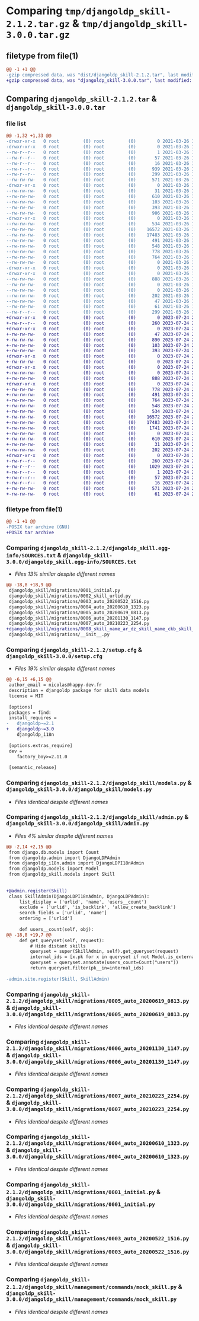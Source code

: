 # Comparing `tmp/djangoldp_skill-2.1.2.tar.gz` & `tmp/djangoldp_skill-3.0.0.tar.gz`

## filetype from file(1)

```diff
@@ -1 +1 @@
-gzip compressed data, was "dist/djangoldp_skill-2.1.2.tar", last modified: Fri Mar 26 13:26:17 2021, max compression
+gzip compressed data, was "djangoldp_skill-3.0.0.tar", last modified: Mon Jul 24 21:23:43 2023, max compression
```

## Comparing `djangoldp_skill-2.1.2.tar` & `djangoldp_skill-3.0.0.tar`

### file list

```diff
@@ -1,32 +1,33 @@
-drwxr-xr-x   0 root         (0) root         (0)        0 2021-03-26 13:26:17.000000 djangoldp_skill-2.1.2/
-drwxr-xr-x   0 root         (0) root         (0)        0 2021-03-26 13:26:17.000000 djangoldp_skill-2.1.2/djangoldp_skill.egg-info/
--rw-r--r--   0 root         (0) root         (0)        1 2021-03-26 13:26:17.000000 djangoldp_skill-2.1.2/djangoldp_skill.egg-info/dependency_links.txt
--rw-r--r--   0 root         (0) root         (0)       57 2021-03-26 13:26:17.000000 djangoldp_skill-2.1.2/djangoldp_skill.egg-info/requires.txt
--rw-r--r--   0 root         (0) root         (0)       16 2021-03-26 13:26:17.000000 djangoldp_skill-2.1.2/djangoldp_skill.egg-info/top_level.txt
--rw-r--r--   0 root         (0) root         (0)      939 2021-03-26 13:26:17.000000 djangoldp_skill-2.1.2/djangoldp_skill.egg-info/SOURCES.txt
--rw-r--r--   0 root         (0) root         (0)      299 2021-03-26 13:26:17.000000 djangoldp_skill-2.1.2/djangoldp_skill.egg-info/PKG-INFO
--rw-rw-rw-   0 root         (0) root         (0)      571 2021-03-26 13:26:17.000000 djangoldp_skill-2.1.2/setup.cfg
-drwxr-xr-x   0 root         (0) root         (0)        0 2021-03-26 13:26:17.000000 djangoldp_skill-2.1.2/djangoldp_skill/
--rw-rw-rw-   0 root         (0) root         (0)       31 2021-03-26 13:26:02.000000 djangoldp_skill-2.1.2/djangoldp_skill/settings.py
--rw-rw-rw-   0 root         (0) root         (0)      610 2021-03-26 13:26:02.000000 djangoldp_skill-2.1.2/djangoldp_skill/models.py
--rw-rw-rw-   0 root         (0) root         (0)      103 2021-03-26 13:26:02.000000 djangoldp_skill-2.1.2/djangoldp_skill/apps.py
--rw-rw-rw-   0 root         (0) root         (0)      393 2021-03-26 13:26:02.000000 djangoldp_skill-2.1.2/djangoldp_skill/factories.py
--rw-rw-rw-   0 root         (0) root         (0)      906 2021-03-26 13:26:02.000000 djangoldp_skill-2.1.2/djangoldp_skill/admin.py
-drwxr-xr-x   0 root         (0) root         (0)        0 2021-03-26 13:26:17.000000 djangoldp_skill-2.1.2/djangoldp_skill/migrations/
--rw-rw-rw-   0 root         (0) root         (0)      534 2021-03-26 13:26:02.000000 djangoldp_skill-2.1.2/djangoldp_skill/migrations/0005_auto_20200619_0813.py
--rw-rw-rw-   0 root         (0) root         (0)    16572 2021-03-26 13:26:02.000000 djangoldp_skill-2.1.2/djangoldp_skill/migrations/0006_auto_20201130_1147.py
--rw-rw-rw-   0 root         (0) root         (0)    17483 2021-03-26 13:26:02.000000 djangoldp_skill-2.1.2/djangoldp_skill/migrations/0007_auto_20210223_2254.py
--rw-rw-rw-   0 root         (0) root         (0)      491 2021-03-26 13:26:02.000000 djangoldp_skill-2.1.2/djangoldp_skill/migrations/0002_skill_urlid.py
--rw-rw-rw-   0 root         (0) root         (0)      548 2021-03-26 13:26:02.000000 djangoldp_skill-2.1.2/djangoldp_skill/migrations/0004_auto_20200610_1323.py
--rw-rw-rw-   0 root         (0) root         (0)      778 2021-03-26 13:26:02.000000 djangoldp_skill-2.1.2/djangoldp_skill/migrations/0001_initial.py
--rw-rw-rw-   0 root         (0) root         (0)      764 2021-03-26 13:26:02.000000 djangoldp_skill-2.1.2/djangoldp_skill/migrations/0003_auto_20200522_1516.py
--rw-rw-rw-   0 root         (0) root         (0)        0 2021-03-26 13:26:02.000000 djangoldp_skill-2.1.2/djangoldp_skill/migrations/__init__.py
-drwxr-xr-x   0 root         (0) root         (0)        0 2021-03-26 13:26:17.000000 djangoldp_skill-2.1.2/djangoldp_skill/management/
-drwxr-xr-x   0 root         (0) root         (0)        0 2021-03-26 13:26:17.000000 djangoldp_skill-2.1.2/djangoldp_skill/management/commands/
--rw-rw-rw-   0 root         (0) root         (0)      888 2021-03-26 13:26:02.000000 djangoldp_skill-2.1.2/djangoldp_skill/management/commands/mock_skill.py
--rw-rw-rw-   0 root         (0) root         (0)        0 2021-03-26 13:26:02.000000 djangoldp_skill-2.1.2/djangoldp_skill/management/commands/__init__.py
--rw-rw-rw-   0 root         (0) root         (0)        0 2021-03-26 13:26:02.000000 djangoldp_skill-2.1.2/djangoldp_skill/management/__init__.py
--rw-rw-rw-   0 root         (0) root         (0)      202 2021-03-26 13:26:02.000000 djangoldp_skill-2.1.2/djangoldp_skill/translation.py
--rw-rw-rw-   0 root         (0) root         (0)       47 2021-03-26 13:26:15.000000 djangoldp_skill-2.1.2/djangoldp_skill/__init__.py
--rw-rw-rw-   0 root         (0) root         (0)       61 2021-03-26 13:26:02.000000 djangoldp_skill-2.1.2/setup.py
--rw-r--r--   0 root         (0) root         (0)      299 2021-03-26 13:26:17.000000 djangoldp_skill-2.1.2/PKG-INFO
+drwxr-xr-x   0 root         (0) root         (0)        0 2023-07-24 21:23:43.606097 djangoldp_skill-3.0.0/
+-rw-r--r--   0 root         (0) root         (0)      260 2023-07-24 21:23:43.606097 djangoldp_skill-3.0.0/PKG-INFO
+drwxr-xr-x   0 root         (0) root         (0)        0 2023-07-24 21:23:43.602096 djangoldp_skill-3.0.0/djangoldp_skill/
+-rw-rw-rw-   0 root         (0) root         (0)       47 2023-07-24 21:23:40.000000 djangoldp_skill-3.0.0/djangoldp_skill/__init__.py
+-rw-rw-rw-   0 root         (0) root         (0)      890 2023-07-24 21:23:23.000000 djangoldp_skill-3.0.0/djangoldp_skill/admin.py
+-rw-rw-rw-   0 root         (0) root         (0)      103 2023-07-24 21:23:23.000000 djangoldp_skill-3.0.0/djangoldp_skill/apps.py
+-rw-rw-rw-   0 root         (0) root         (0)      393 2023-07-24 21:23:23.000000 djangoldp_skill-3.0.0/djangoldp_skill/factories.py
+drwxr-xr-x   0 root         (0) root         (0)        0 2023-07-24 21:23:43.606097 djangoldp_skill-3.0.0/djangoldp_skill/management/
+-rw-rw-rw-   0 root         (0) root         (0)        0 2023-07-24 21:23:23.000000 djangoldp_skill-3.0.0/djangoldp_skill/management/__init__.py
+drwxr-xr-x   0 root         (0) root         (0)        0 2023-07-24 21:23:43.606097 djangoldp_skill-3.0.0/djangoldp_skill/management/commands/
+-rw-rw-rw-   0 root         (0) root         (0)        0 2023-07-24 21:23:23.000000 djangoldp_skill-3.0.0/djangoldp_skill/management/commands/__init__.py
+-rw-rw-rw-   0 root         (0) root         (0)      888 2023-07-24 21:23:23.000000 djangoldp_skill-3.0.0/djangoldp_skill/management/commands/mock_skill.py
+drwxr-xr-x   0 root         (0) root         (0)        0 2023-07-24 21:23:43.606097 djangoldp_skill-3.0.0/djangoldp_skill/migrations/
+-rw-rw-rw-   0 root         (0) root         (0)      778 2023-07-24 21:23:23.000000 djangoldp_skill-3.0.0/djangoldp_skill/migrations/0001_initial.py
+-rw-rw-rw-   0 root         (0) root         (0)      491 2023-07-24 21:23:23.000000 djangoldp_skill-3.0.0/djangoldp_skill/migrations/0002_skill_urlid.py
+-rw-rw-rw-   0 root         (0) root         (0)      764 2023-07-24 21:23:23.000000 djangoldp_skill-3.0.0/djangoldp_skill/migrations/0003_auto_20200522_1516.py
+-rw-rw-rw-   0 root         (0) root         (0)      548 2023-07-24 21:23:23.000000 djangoldp_skill-3.0.0/djangoldp_skill/migrations/0004_auto_20200610_1323.py
+-rw-rw-rw-   0 root         (0) root         (0)      534 2023-07-24 21:23:23.000000 djangoldp_skill-3.0.0/djangoldp_skill/migrations/0005_auto_20200619_0813.py
+-rw-rw-rw-   0 root         (0) root         (0)    16572 2023-07-24 21:23:23.000000 djangoldp_skill-3.0.0/djangoldp_skill/migrations/0006_auto_20201130_1147.py
+-rw-rw-rw-   0 root         (0) root         (0)    17483 2023-07-24 21:23:23.000000 djangoldp_skill-3.0.0/djangoldp_skill/migrations/0007_auto_20210223_2254.py
+-rw-rw-rw-   0 root         (0) root         (0)     1741 2023-07-24 21:23:23.000000 djangoldp_skill-3.0.0/djangoldp_skill/migrations/0008_skill_name_ar_dz_skill_name_ckb_skill_name_ig_and_more.py
+-rw-rw-rw-   0 root         (0) root         (0)        0 2023-07-24 21:23:23.000000 djangoldp_skill-3.0.0/djangoldp_skill/migrations/__init__.py
+-rw-rw-rw-   0 root         (0) root         (0)      610 2023-07-24 21:23:23.000000 djangoldp_skill-3.0.0/djangoldp_skill/models.py
+-rw-rw-rw-   0 root         (0) root         (0)       31 2023-07-24 21:23:23.000000 djangoldp_skill-3.0.0/djangoldp_skill/settings.py
+-rw-rw-rw-   0 root         (0) root         (0)      202 2023-07-24 21:23:23.000000 djangoldp_skill-3.0.0/djangoldp_skill/translation.py
+drwxr-xr-x   0 root         (0) root         (0)        0 2023-07-24 21:23:43.602096 djangoldp_skill-3.0.0/djangoldp_skill.egg-info/
+-rw-r--r--   0 root         (0) root         (0)      260 2023-07-24 21:23:43.000000 djangoldp_skill-3.0.0/djangoldp_skill.egg-info/PKG-INFO
+-rw-r--r--   0 root         (0) root         (0)     1029 2023-07-24 21:23:43.000000 djangoldp_skill-3.0.0/djangoldp_skill.egg-info/SOURCES.txt
+-rw-r--r--   0 root         (0) root         (0)        1 2023-07-24 21:23:43.000000 djangoldp_skill-3.0.0/djangoldp_skill.egg-info/dependency_links.txt
+-rw-r--r--   0 root         (0) root         (0)       57 2023-07-24 21:23:43.000000 djangoldp_skill-3.0.0/djangoldp_skill.egg-info/requires.txt
+-rw-r--r--   0 root         (0) root         (0)       16 2023-07-24 21:23:43.000000 djangoldp_skill-3.0.0/djangoldp_skill.egg-info/top_level.txt
+-rw-rw-rw-   0 root         (0) root         (0)      571 2023-07-24 21:23:43.606097 djangoldp_skill-3.0.0/setup.cfg
+-rw-rw-rw-   0 root         (0) root         (0)       61 2023-07-24 21:23:23.000000 djangoldp_skill-3.0.0/setup.py
```

### filetype from file(1)

```diff
@@ -1 +1 @@
-POSIX tar archive (GNU)
+POSIX tar archive
```

### Comparing `djangoldp_skill-2.1.2/djangoldp_skill.egg-info/SOURCES.txt` & `djangoldp_skill-3.0.0/djangoldp_skill.egg-info/SOURCES.txt`

 * *Files 13% similar despite different names*

```diff
@@ -18,8 +18,9 @@
 djangoldp_skill/migrations/0001_initial.py
 djangoldp_skill/migrations/0002_skill_urlid.py
 djangoldp_skill/migrations/0003_auto_20200522_1516.py
 djangoldp_skill/migrations/0004_auto_20200610_1323.py
 djangoldp_skill/migrations/0005_auto_20200619_0813.py
 djangoldp_skill/migrations/0006_auto_20201130_1147.py
 djangoldp_skill/migrations/0007_auto_20210223_2254.py
+djangoldp_skill/migrations/0008_skill_name_ar_dz_skill_name_ckb_skill_name_ig_and_more.py
 djangoldp_skill/migrations/__init__.py
```

### Comparing `djangoldp_skill-2.1.2/setup.cfg` & `djangoldp_skill-3.0.0/setup.cfg`

 * *Files 19% similar despite different names*

```diff
@@ -6,15 +6,15 @@
 author_email = nicolas@happy-dev.fr
 description = djangoldp package for skill data models
 license = MIT
 
 [options]
 packages = find:
 install_requires = 
-	djangoldp~=2.1
+	djangoldp~=3.0
 	djangoldp_i18n
 
 [options.extras_require]
 dev = 
 	factory_boy>=2.11.0
 
 [semantic_release]
```

### Comparing `djangoldp_skill-2.1.2/djangoldp_skill/models.py` & `djangoldp_skill-3.0.0/djangoldp_skill/models.py`

 * *Files identical despite different names*

### Comparing `djangoldp_skill-2.1.2/djangoldp_skill/admin.py` & `djangoldp_skill-3.0.0/djangoldp_skill/admin.py`

 * *Files 4% similar despite different names*

```diff
@@ -2,14 +2,15 @@
 from django.db.models import Count
 from djangoldp.admin import DjangoLDPAdmin
 from djangoldp_i18n.admin import DjangoLDPI18nAdmin
 from djangoldp.models import Model
 from djangoldp_skill.models import Skill
 
 
+@admin.register(Skill)
 class SkillAdmin(DjangoLDPI18nAdmin, DjangoLDPAdmin):
     list_display = ('urlid', 'name', 'users__count')
     exclude = ('urlid', 'is_backlink', 'allow_create_backlink')
     search_fields = ['urlid', 'name']
     ordering = ['urlid']
 
     def users__count(self, obj):
@@ -18,8 +19,7 @@
     def get_queryset(self, request):
         # Hide distant skills
         queryset = super(SkillAdmin, self).get_queryset(request)
         internal_ids = [x.pk for x in queryset if not Model.is_external(x)]
         queryset = queryset.annotate(users_count=Count("users"))
         return queryset.filter(pk__in=internal_ids)
 
-admin.site.register(Skill, SkillAdmin)
```

### Comparing `djangoldp_skill-2.1.2/djangoldp_skill/migrations/0005_auto_20200619_0813.py` & `djangoldp_skill-3.0.0/djangoldp_skill/migrations/0005_auto_20200619_0813.py`

 * *Files identical despite different names*

### Comparing `djangoldp_skill-2.1.2/djangoldp_skill/migrations/0006_auto_20201130_1147.py` & `djangoldp_skill-3.0.0/djangoldp_skill/migrations/0006_auto_20201130_1147.py`

 * *Files identical despite different names*

### Comparing `djangoldp_skill-2.1.2/djangoldp_skill/migrations/0007_auto_20210223_2254.py` & `djangoldp_skill-3.0.0/djangoldp_skill/migrations/0007_auto_20210223_2254.py`

 * *Files identical despite different names*

### Comparing `djangoldp_skill-2.1.2/djangoldp_skill/migrations/0004_auto_20200610_1323.py` & `djangoldp_skill-3.0.0/djangoldp_skill/migrations/0004_auto_20200610_1323.py`

 * *Files identical despite different names*

### Comparing `djangoldp_skill-2.1.2/djangoldp_skill/migrations/0001_initial.py` & `djangoldp_skill-3.0.0/djangoldp_skill/migrations/0001_initial.py`

 * *Files identical despite different names*

### Comparing `djangoldp_skill-2.1.2/djangoldp_skill/migrations/0003_auto_20200522_1516.py` & `djangoldp_skill-3.0.0/djangoldp_skill/migrations/0003_auto_20200522_1516.py`

 * *Files identical despite different names*

### Comparing `djangoldp_skill-2.1.2/djangoldp_skill/management/commands/mock_skill.py` & `djangoldp_skill-3.0.0/djangoldp_skill/management/commands/mock_skill.py`

 * *Files identical despite different names*

